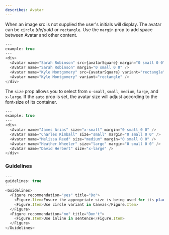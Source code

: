 ```yaml
---
describes: Avatar
---
```


When an image src is not supplied the user's initials will display. The avatar can be `circle` _(default)_ or `rectangle`. Use the `margin` prop to add space between Avatar and other content.

```js
---
example: true
---
<div>
  <Avatar name="Sarah Robinson" src={avatarSquare} margin="0 small 0 0" />
  <Avatar name="Sarah Robinson" margin="0 small 0 0" />
  <Avatar name="Kyle Montgomery" src={avatarSquare} variant="rectangle" margin="0 small 0 0" />
  <Avatar name="Kyle Montgomery" variant="rectangle" />
</div>
```

The `size` prop allows you to select from `x-small`, `small`, `medium`, `large`, and `x-large`. If the `auto` prop is set, the avatar size will adjust according to the font-size
of its container.

```js
---
example: true
---
<div>
  <Avatar name="James Arias" size="x-small" margin="0 small 0 0" />
  <Avatar name="Charles Kimball" size="small" margin="0 small 0 0" />
  <Avatar name="Melissa Reed" size="medium" margin="0 small 0 0" />
  <Avatar name="Heather Wheeler" size="large" margin="0 small 0 0" />
  <Avatar name="David Herbert" size="x-large" />
</div>
```
### Guidelines

```js
---
guidelines: true
---
<Guidelines>
  <Figure recommendation="yes" title="Do">
    <Figure.Item>Ensure the appropriate size is being used for its placement (in a table, stand-alone, etc…)</Figure.Item>
    <Figure.Item>Use circle variant in Canvas</Figure.Item>
  </Figure>
  <Figure recommendation="no" title="Don't">
    <Figure.Item>Use inline in sentence</Figure.Item>
  </Figure>
</Guidelines>
```

